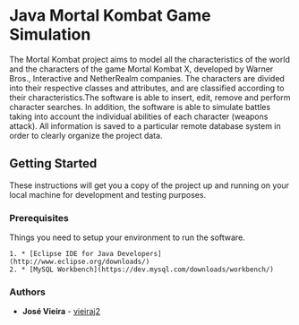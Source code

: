 # Java Mortal Kombat Game Simulation

The Mortal Kombat project aims to model all the characteristics of the world and the characters of the game Mortal Kombat X, developed by Warner Bros., 
Interactive and NetherRealm companies. The characters are divided into their respective classes and attributes, and are classified according to their 
characteristics.The software is able to insert, edit, remove and perform character searches. In addition, the software is able to simulate battles 
taking into account the individual abilities of each character (weapons attack). All information is saved to a particular remote database system in 
order to clearly organize the project data.

## Getting Started

These instructions will get you a copy of the project up and running on your local machine for development and testing purposes.

### Prerequisites

Things you need to setup your environment to run the software.

```
1. * [Eclipse IDE for Java Developers](http://www.eclipse.org/downloads/)
2. * [MySQL Workbench](https://dev.mysql.com/downloads/workbench/)
```

### Authors

* **José Vieira** - [vieiraj2](https://github.com/vieiraj2)